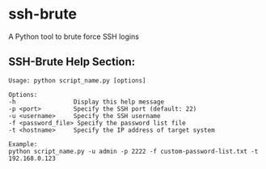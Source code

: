# ssh-brute
A Python tool to brute force SSH logins

## SSH-Brute Help Section:
    Usage: python script_name.py [options]

    Options:
    -h                Display this help message
    -p <port>         Specify the SSH port (default: 22)
    -u <username>     Specify the SSH username
    -f <password_file> Specify the password list file
    -t <hostname>     Specify the IP address of target system
    
    Example:
    python script_name.py -u admin -p 2222 -f custom-password-list.txt -t 192.168.0.123
